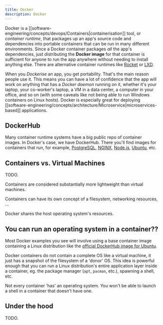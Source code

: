 ```yaml
---
title: Docker
description: Docker
---
```


Docker is a [[software-engineering/concepts/devops/Containers|containerisation]] tool, or *container runtime*, that packages up an app's source code and dependencies into portable containers that can be run in many different environments. Since a Docker container packages *all* the app's dependencies, just distributing the **Docker image** for that container is sufficient for anyone to run the app anywhere without needing to install anything else. There are alternative container runtimes like [Rocket](https://www.redhat.com/en/topics/containers/what-is-rkt) or [LXD](https://linuxcontainers.org/lxd/).

When you *Dockerise* an app, you get portability. That's the main reason people use it. This means you can have a lot of confidence that the app will work on anything that has a *Docker daemon* running on it, whether it's your laptop, your co-worker's laptop, a VM in a data center, a computer in your office, and so on (with some caveats like not being able to run Windows containers on Linux hosts). Docker is especially great for deploying [[software-engineering/concepts/architecture/Microservice|microservices-based]] applications.




## DockerHub
Many container runtime systems have a big public repo of container images. In Docker's case, we have DockerHub. There you'll find images for containers that run, for example, [PostgreSQL](https://hub.docker.com/_/postgres/), [NGINX](https://hub.docker.com/_/nginx), [Node.js](https://hub.docker.com/_/node), [Ubuntu](https://hub.docker.com/_/ubuntu/), etc.

## Containers vs. Virtual Machines
TODO.

Containers are considered substantially more lightweight than virtual machines.

Containers can have its own concept of a filesystem, networking resources, ...

Docker shares the host operating system's resources. 

## You can run an operating system in a container??
Most Docker examples you see will involve using a base container image containing a Linux distribution like the [official DockerHub image for Ubuntu](https://hub.docker.com/_/ubuntu/).

Docker containers do not contain a complete OS like a virtual machine, it just has a snapshot of the filesystem of a 'donor' OS. This idea is powerful enough that you can run a Linux distribution's entire application layer inside a container, eg. the package manager (`apt`, `pacman`, etc.), spawning a shell, etc.

Not every container 'has' an operating system. You won't be able to launch a shell in a container that doesn't have one.

## Under the hood
TODO.

